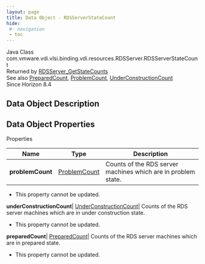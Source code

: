 ```yaml
---
layout: page
title: Data Object - RDSServerStateCount
hide:
 #- navigation
 - toc
---
```






Java Class
    com.vmware.vdi.vlsi.binding.vdi.resources.RDSServer.RDSServerStateCount  
Returned by
     [RDSServer_GetStateCounts](vdi.resources.RDSServer.md#getRDSServerStateCounts)  
See also
     [PreparedCount](vdi.resources.RDSServer.PreparedCount.md), [ProblemCount](vdi.resources.RDSServer.ProblemCount.md), [UnderConstructionCount](vdi.resources.RDSServer.UnderConstructionCount.md)  
Since 
    Horizon 8.4

## Data Object Description 

## Data Object Properties

Properties

Name |  Type |  Description   
---|---|---  
**problemCount**| [ProblemCount](vdi.resources.RDSServer.ProblemCount.md)|  Counts of the RDS server machines which are in problem state.   


* This property cannot be updated.

  
**underConstructionCount**| [UnderConstructionCount](vdi.resources.RDSServer.UnderConstructionCount.md)|  Counts of the RDS server machines which are in under construction state.   


* This property cannot be updated.

  
**preparedCount**| [PreparedCount](vdi.resources.RDSServer.PreparedCount.md)|  Counts of the RDS server machines which are in prepared state.   


* This property cannot be updated.

  
  
  
   
  
  

